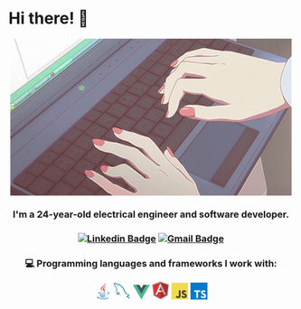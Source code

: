 # Hi there! 👋

<div align='center'>
  <img src = 'https://github.com/amina-alibasic/amina-alibasic/blob/8bbcfa833bf30ef8f52f1903684ae17208d46e0d/images/computer-typing.gif' alt = 'Computer Typing' align='center'/>
</div>

<h3 align="center"> I'm a 24-year-old electrical engineer and software developer. </h3>

<h3 align='center'>

[![Linkedin Badge](https://img.shields.io/badge/-AminaAlibasic-blue?style=flat-square&logo=Linkedin&logoColor=white&link=https://www.linkedin.com/in/amina-alibasic)](https://www.linkedin.com/in/amina-alibasic) [![Gmail Badge](https://img.shields.io/badge/-alibasicamina@outlook.com-c14438?style=flat-square&logo=Gmail&logoColor=white&link=mailto:alibasicamina@outlook.com)](mailto:alibasicamina@outlook.com)

</h3>

 <h3 align="center"> 💻 Programming languages and frameworks I work with:</h3>
 <div align='center'>
    <img src = 'https://raw.githubusercontent.com/amina-alibasic/amina-alibasic/main/images/java.svg' width='30'/>
    <img src = 'https://raw.githubusercontent.com/amina-alibasic/amina-alibasic/main/images/sql.svg' width='30'/>
    <img src = 'https://raw.githubusercontent.com/amina-alibasic/amina-alibasic/main/images/vue.svg' width='30'/>
    <img src = 'https://raw.githubusercontent.com/amina-alibasic/amina-alibasic/main/images/angular.svg' width='30'/>
    <img src = 'https://raw.githubusercontent.com/amina-alibasic/amina-alibasic/main/images/js.svg' width='30'/>
    <img src = 'https://raw.githubusercontent.com/amina-alibasic/amina-alibasic/main/images/typescript.svg' width='30'/>
</div>
